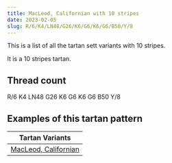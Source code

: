 ```yaml
---
title: MacLeod, Californian with 10 stripes
date: 2023-02-05
slug: R/6/K4/LN48/G26/K6/G6/K6/G6/B50/Y/8
---
```

This is a list of all the tartan sett variants with 10 stripes.

It is a 10 stripes tartan.


## Thread count
R/6 K4 LN48 G26 K6 G6 K6 G6 B50 Y/8

## Examples of this tartan pattern

| Tartan Variants |
|---------------|
| [MacLeod, Californian](/variants/r/6/k4/ln48/g26/k6/g6/k6/g6/b50/y/8-b304080-g008000-k000000-lne0e0e0-rc00000-yf0c000)||
